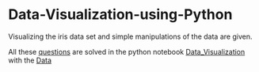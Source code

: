 # Data-Visualization-using-Python
Visualizing the iris data set and simple manipulations of the data are given.

All these [questions](https://github.com/ANIRUDH-333/Data-Visualization-using-Python/blob/main/questions.pdf) are solved in the python notebook [Data_Visualization](https://github.com/ANIRUDH-333/Data-Visualization-using-Python/blob/main/Data_Visualization.ipynb) with the [Data](https://github.com/ANIRUDH-333/Data-Visualization-using-Python/blob/main/iris.csv)

